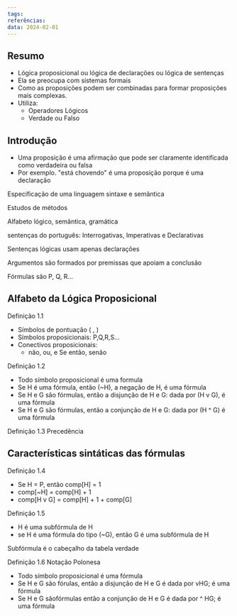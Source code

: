 ```yaml
---
tags: 
referências: 
data: 2024-02-01
---
```

## Resumo

- Lógica proposicional ou lógica de declarações ou lógica de sentenças
- Ela se preocupa com sistemas formais
- Como as proposições podem ser combinadas para formar proposições mais complexas.
- Utiliza:
	- Operadores Lógicos
	- Verdade ou Falso

## Introdução

- Uma proposição é uma afirmação que pode ser claramente identificada como verdadeira ou falsa
- Por exemplo. "está chovendo" é uma proposição porque é uma declaração

Especificação de uma linguagem
sintaxe e semântica

Estudos de métodos

Alfabeto lógico, semântica, gramática

sentenças do português:
Interrogativas, Imperativas e Declarativas

Sentenças lógicas usam apenas declarações

Argumentos são formados por premissas que apoiam a conclusão

Fórmulas são P, Q, R...

## Alfabeto da Lógica Proposicional

Definição 1.1
- Símbolos de pontuação ( , )
- Símbolos proposicionais: P,Q,R,S...
- Conectivos proposicionais:
	- não, ou, e Se então, senão

Definição 1.2
- Todo símbolo proposicional é uma formula
- Se H é uma fórmula, então (~H), a negação de H, é uma fórmula
- Se H e G são fórmulas, então a disjunção de H e G: dada por (H v G), é uma fórmula
- Se H e G são fórmulas, então a conjunção de H e G: dada por (H ^ G) é uma fórmula

Definição 1.3
 Precedência
## Características sintáticas das fórmulas

Definição 1.4
- Se H = P, então comp\[H] = 1
- comp\[~H] = comp\[H] + 1
- comp\[H v G] = comp\[H] + 1 + comp\[G]

Definição 1.5
- H é uma subfórmula de H
- se H é uma fórmula do tipo (~G), então G é uma subfórmula de H

 Subfórmula é o cabeçalho da tabela verdade

Definição 1.6
Notação Polonesa
- Todo símbolo proposicional é uma fórmula
- Se H e G são fórulas, então a disjunção de H e G é dada por vHG; é uma fórmula
- Se H e G sãofórmulas então a conjunção de H e G é dada por ^ HG; é uma fórmula




